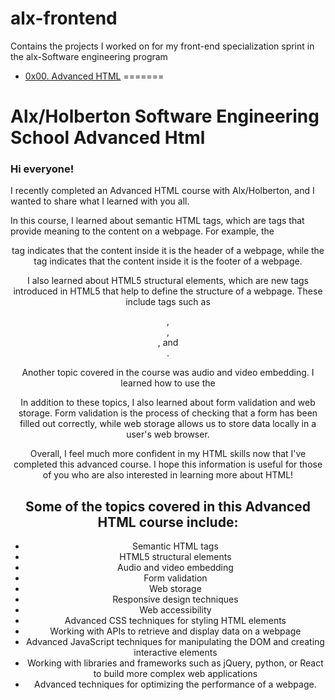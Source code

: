 
# alx-frontend
Contains the projects I worked on for my front-end specialization sprint in the alx-Software engineering program

- [0x00. Advanced HTML](./0x00-html_advanced/)
=======
# Alx/Holberton Software Engineering  School Advanced Html 

### Hi everyone!

I recently completed an Advanced HTML course with Alx/Holberton, and I wanted to share what I learned with you all.

In this course, I learned about semantic HTML tags, which are tags that provide meaning to the content on a webpage. For example, the <header> tag indicates that the content inside it is the header of a webpage, while the <footer> tag indicates that the content inside it is the footer of a webpage.

I also learned about HTML5 structural elements, which are new tags introduced in HTML5 that help to define the structure of a webpage. These include tags such as <header>, <footer>, <main>, and <article>.

Another topic covered in the course was audio and video embedding. I learned how to use the <audio> and <video> tags to embed audio and video files into a webpage, as well as how to customize the player controls and add captions.

In addition to these topics, I also learned about form validation and web storage. Form validation is the process of checking that a form has been filled out correctly, while web storage allows us to store data locally in a user's web browser.

Overall, I feel much more confident in my HTML skills now that I've completed this advanced course. I hope this information is useful for those of you who are also interested in learning more about HTML!
  
 ## Some of the topics covered in this Advanced HTML course include:

* Semantic HTML tags
* HTML5 structural elements
* Audio and video embedding
* Form validation
* Web storage
* Responsive design techniques
* Web accessibility
* Advanced CSS techniques for styling HTML elements
* Working with APIs to retrieve and display data on a webpage
* Advanced JavaScript techniques for manipulating the DOM and creating interactive elements
* Working with libraries and frameworks such as jQuery, python, or React to build more complex web applications
* Advanced techniques for optimizing the performance of a webpage.

